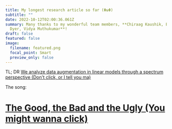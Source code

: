 ```yaml
---
title: My longest research article so far (ΦωΦ)
subtitle: ""
date: 2022-10-12T02:00:36.061Z
summary: M﻿any thanks to my wonderful team members, **Chiraag Kaushik, Eva L.
  Dyer, Vidya Muthukumar**!
draft: false
featured: false
image:
  filename: featured.png
  focal_point: Smart
  preview_only: false
---
```

T﻿L; DR [We analyze data augmentation in linear models through a spectrum perspective (Don't click, or I tell you ma)](https://arxiv.org/pdf/2210.05021.pdf)



T﻿he song:

# [The Good, the Bad and the Ugly (You might wanna click)](https://www.youtube.com/watch?v=enuOArEfqGo)
